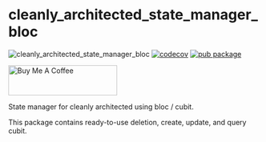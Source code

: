 # cleanly_architected_state_manager_bloc

![cleanly_architected_state_manager_bloc](https://github.com/moseskarunia/cleanly-architected/workflows/cleanly_architected_state_manager_bloc/badge.svg) [![codecov](https://codecov.io/gh/moseskarunia/cleanly-architected/branch/master/graph/badge.svg?token=3AT2NUV710)](https://codecov.io/gh/moseskarunia/cleanly-architected) [![pub package](https://img.shields.io/pub/v/cleanly_architected_state_manager_bloc.svg)](https://pub.dev/packages/cleanly_architected_state_manager_bloc)

<a href="https://www.buymeacoffee.com/moseskarunia" target="_blank"><img src="https://cdn.buymeacoffee.com/buttons/v2/default-yellow.png" alt="Buy Me A Coffee" style="height: 60px !important;width: 217px !important;" ></a>

State manager for cleanly architected using bloc / cubit.

This package contains ready-to-use deletion, create, update, and query cubit.